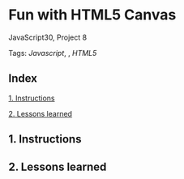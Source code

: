 # Fun with HTML5 Canvas
JavaScript30, Project 8

Tags: *Javascript*, *<canvas />*, *HTML5*


## Index

[1. Instructions](#1-instructions/) 

[2. Lessons learned](#2-lessons-learned)



## 1. Instructions



## 2. Lessons learned
### 